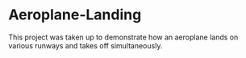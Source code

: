 # Aeroplane-Landing
This project was taken up to demonstrate how an aeroplane lands on various runways and takes off simultaneously.
